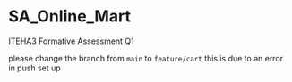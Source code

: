 # SA_Online_Mart
ITEHA3 Formative Assessment Q1

please change the branch from `main` to `feature/cart`
this is due to an error in push set up
